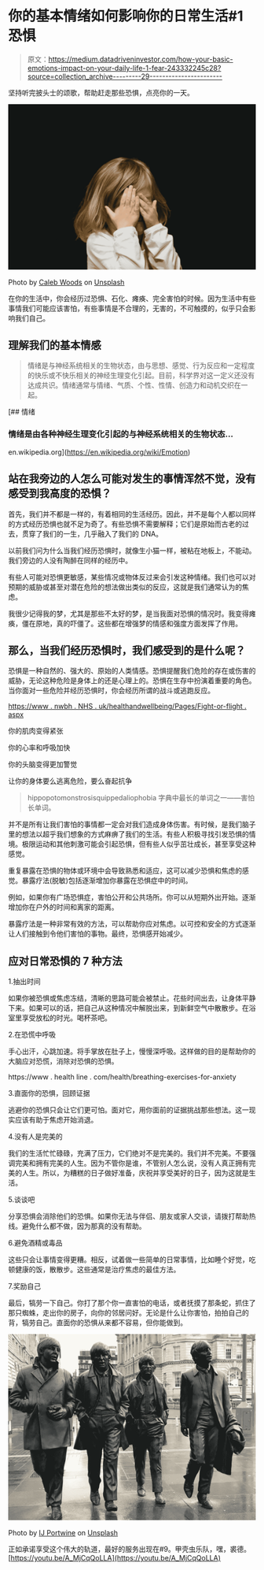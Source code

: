 # 你的基本情绪如何影响你的日常生活#1 恐惧

> 原文：<https://medium.datadriveninvestor.com/how-your-basic-emotions-impact-on-your-daily-life-1-fear-243332245c28?source=collection_archive---------29----------------------->

坚持听完披头士的颂歌，帮助赶走那些恐惧，点亮你的一天。

![](img/d017a57bbfac283bd90f225942f28eef.png)

Photo by [Caleb Woods](https://unsplash.com/@caleb_woods?utm_source=unsplash&utm_medium=referral&utm_content=creditCopyText) on [Unsplash](https://unsplash.com/s/photos/afraid?utm_source=unsplash&utm_medium=referral&utm_content=creditCopyText)

在你的生活中，你会经历过恐惧、石化、瘫痪、完全害怕的时候。因为生活中有些事情我们可能应该害怕，有些事情是不合理的，无害的，不可触摸的，似乎只会影响我们自己。

## 理解我们的基本情感

> 情绪是与神经系统相关的生物状态，由与思想、感觉、行为反应和一定程度的快乐或不快乐相关的神经生理变化引起。目前，科学界对这一定义还没有达成共识。情绪通常与情绪、气质、个性、性情、创造力和动机交织在一起。

[](https://en.wikipedia.org/wiki/Emotion) [## 情绪

### 情绪是由各种神经生理变化引起的与神经系统相关的生物状态…

en.wikipedia.org](https://en.wikipedia.org/wiki/Emotion) 

## 站在我旁边的人怎么可能对发生的事情浑然不觉，没有感受到我高度的恐惧？

首先，我们并不都是一样的，有着相同的生活经历。因此，并不是每个人都以同样的方式经历恐惧也就不足为奇了。有些恐惧不需要解释；它们是原始而古老的过去，贯穿了我们的一生，几乎融入了我们的 DNA。

以前我们问为什么当我们经历恐惧时，就像生小猫一样，被粘在地板上，不能动。我们旁边的人没有陶醉在同样的经历中。

有些人可能对恐惧更敏感，某些情况或物体反过来会引发这种情绪。我们也可以对预期的威胁或甚至对潜在危险的想法做出类似的反应，这就是我们通常认为的焦虑。

我很少记得我的梦，尤其是那些不太好的梦，是当我面对恐惧的情况时。我变得瘫痪，僵在原地，真的吓僵了。这些都在增强梦的情感和强度方面发挥了作用。

## 那么，当我们经历恐惧时，我们感受到的是什么呢？

恐惧是一种自然的、强大的、原始的人类情感。恐惧提醒我们危险的存在或伤害的威胁，无论这种危险是身体上的还是心理上的。恐惧在生存中扮演着重要的角色。当你面对一些危险并经历恐惧时，你会经历所谓的战斗或逃跑反应。

[https://www . nwbh . NHS . uk/healthandwellbeing/Pages/Fight-or-flight . aspx](https://www.nwbh.nhs.uk/healthandwellbeing/Pages/Fight-or-Flight.aspx)

你的肌肉变得紧张

你的心率和呼吸加快

你的头脑变得更加警觉

让你的身体要么逃离危险，要么奋起抗争

> hippopotomonstrosisquippedaliophobia 字典中最长的单词之一——害怕长单词。

并不是所有让我们害怕的事情都一定会对我们造成身体伤害。有时候，是我们脑子里的想法以超乎我们想象的方式麻痹了我们的生活。有些人积极寻找引发恐惧的情境。极限运动和其他刺激可能会引起恐惧，但有些人似乎茁壮成长，甚至享受这种感觉。

重复暴露在恐惧的物体或环境中会导致熟悉和适应，这可以减少恐惧和焦虑的感觉。暴露疗法(脱敏)包括逐渐增加你暴露在恐惧症中的时间。

例如，如果你有广场恐惧症，害怕公开和公共场所。你可以从短期外出开始。逐渐增加你在户外的时间和离家的距离。

暴露疗法是一种非常有效的方法，可以帮助你应对焦虑。以可控和安全的方式逐渐让人们接触到令他们害怕的事物。最终，恐惧感开始减少。

## 应对日常恐惧的 7 种方法

1.抽出时间

如果你被恐惧或焦虑冻结，清晰的思路可能会被禁止。花些时间出去，让身体平静下来。如果可以的话，把自己从这种情况中解脱出来，到新鲜空气中散散步。在浴室里享受放松的时光。喝杯茶吧。

2.在恐慌中呼吸

手心出汗，心跳加速。将手掌放在肚子上，慢慢深呼吸。这样做的目的是帮助你的大脑应对恐慌，消除对恐惧的恐惧。

https://www . health line . com/health/breathing-exercises-for-anxiety

3.直面你的恐惧，回顾证据

逃避你的恐惧只会让它们更可怕。面对它，用你面前的证据挑战那些想法。这一现实应该有助于焦虑开始消退。

4.没有人是完美的

我们的生活忙忙碌碌，充满了压力，它们绝对不是完美的。我们并不完美。不要强调完美和拥有完美的人生。因为不管你是谁，不管别人怎么说，没有人真正拥有完美的人生。所以，为糟糕的日子做好准备，庆祝并享受美好的日子，因为这就是生活。

5.谈谈吧

分享恐惧会消除他们的恐惧。如果你无法与伴侣、朋友或家人交谈，请拨打帮助热线。避免什么都不做，因为那真的没有帮助。

6.避免酒精或毒品

这些只会让事情变得更糟。相反，试着做一些简单的日常事情，比如睡个好觉，吃顿健康的饭，散散步。这些通常是治疗焦虑的最佳方法。

7.奖励自己

最后，犒劳一下自己。你打了那个你一直害怕的电话，或者抚摸了那条蛇，抓住了那只蜘蛛，走出你的房子，向你的邻居问好。无论是什么让你害怕，拍拍自己的背，犒劳自己。直面你的恐惧从来都不容易，但你能做到。

![](img/8ab8a43612f68e45605a30ef5d1edce2.png)

Photo by [IJ Portwine](https://unsplash.com/@jithotw?utm_source=unsplash&utm_medium=referral&utm_content=creditCopyText) on [Unsplash](https://unsplash.com/s/photos/the-beatles?utm_source=unsplash&utm_medium=referral&utm_content=creditCopyText)

正如承诺享受这个伟大的轨道，最好的服务出现在#9。甲壳虫乐队，嘿，裘德。[https://youtu.be/A_MjCqQoLLA](https://youtu.be/A_MjCqQoLLA)
